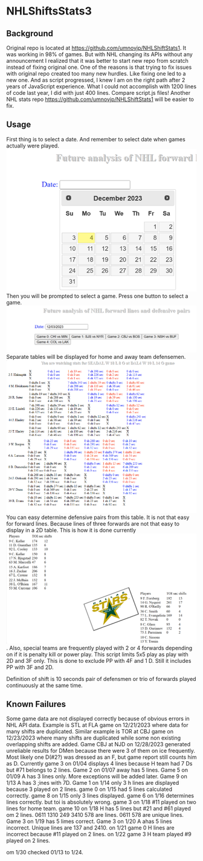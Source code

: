 # NHLShiftsStats3
## Background
Original repo is located at https://github.com/umnovjp/NHLShiftStats1. It was working in 98% of games. But with NHL changing its APIs without any announcement I realized that it was better to start new repo from scratch instead of fixing original one. One of the reasons is that trying to fix issues with original repo created too many new hurdles. Like fixing one led to a new one. And as script progressed, I knew I am on the right path after 2 years of JavaScript experience. What I could not accomplish with 1200 lines of code last year, I did with just 400 lines. Compare script.js files! Another NHL stats repo https://github.com/umnovjp/NHLShiftStats1 will be easier to fix.
## Usage
First thing is to select a date. And remember to select date when games actually were played. ![calendar](image.png) 
Then you will be prompted to select a game. Press one button to select a game. ![select a game](image-1.png) Separate tables will be displayed for home and away team defensemen. ![Alt text](image-2.png) You can easy determine defensive pairs from this table. It is not that easy for forward lines. Because lines of three forwards are not that easy to display in a 2D table. This is how it is done currently ![Alt text](image-3.png). Also, special teams are frequently played with 2 or 4 forwards depending on if it is penalty kill or power play. This script limits 5x5 play as play with 2D and 3F only. This is done to exclude PP with 4F and 1 D. Still it includes PP with 3F and 2D. 

Definition of shift is 10 seconds pair of defensmen or trio of forwards played continuously at the same time. 
## Known Failures
Some game data are not displayed correctly because of obvious errors in NHL API data. Example is STL at FLA game on 12/21/2023 where data for many shifts are duplicated. Similar example is TOR at CBJ game on 12/23/2023 where many shifts are duplicated while some non existing overlapping shifts are added. Game CBJ at NJD on 12/28/2023 generated unreliable results for DMen because there were 3 of them on ice frequently. Most likely one D(#2?) was dressed as an F, but game report still counts him as D. Currently game 3 on 01/04 displays 4 lines because H team had 7 Ds but #71 belongs to 2 lines. Game 2 on 01/07 away has 5 lines. Game 5 on 01/09 A has 3 lines only. More exceptions will be added later. Game 9 on 1/13 A has 3 ;ines with 7D. Game 1 on 1/14 only 3 h lines are displayed because 3 played on 2 lines. game 0 on 1/15 had 5 lines calculated correctly. game 8 on 1/15 only 3 lines displayed. game 6 on 1/16 determines lines correctly. but toi is absolutely wrong. game 3 on 1/18 #11 played on two lines for home team. game 10 on 1/18 H has 5 lines but #21 and #61 played om 2 lines. 0611 1310 249 3410 578 are lines. 0611 578 are unique lines. Game 3 on 1/19 has 5 limes correct. Game 3 on 1/20 A ahas 5 lines incorrect. Unique lines are 137 and 2410. on 1/21 game 0 H lines are incorrect because #11 played on 2 lines. on 1/22  game 3 H team played #9 played on 2 lines. 

om 1/30 checked 01/13 to 1/24. 